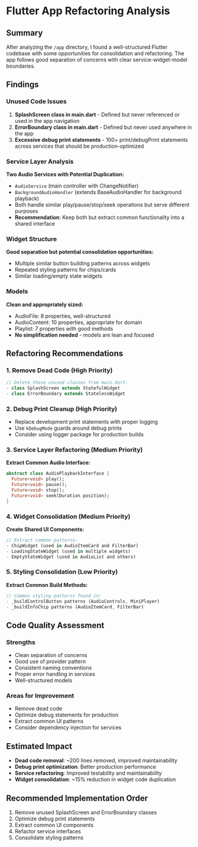 # Flutter App Refactoring Analysis

## Summary

After analyzing the `/app` directory, I found a well-structured Flutter codebase with some opportunities for consolidation and refactoring. The app follows good separation of concerns with clear service-widget-model boundaries.

## Findings

### Unused Code Issues

1. **SplashScreen class in main.dart** - Defined but never referenced or used in the app navigation
2. **ErrorBoundary class in main.dart** - Defined but never used anywhere in the app
3. **Excessive debug print statements** - 100+ print/debugPrint statements across services that should be production-optimized

### Service Layer Analysis

**Two Audio Services with Potential Duplication:**

- `AudioService` (main controller with ChangeNotifier)
- `BackgroundAudioHandler` (extends BaseAudioHandler for background playback)
- Both handle similar play/pause/stop/seek operations but serve different purposes
- **Recommendation**: Keep both but extract common functionality into a shared interface

### Widget Structure

**Good separation but potential consolidation opportunities:**

- Multiple similar button building patterns across widgets
- Repeated styling patterns for chips/cards
- Similar loading/empty state widgets

### Models

**Clean and appropriately sized:**

- AudioFile: 8 properties, well-structured
- AudioContent: 10 properties, appropriate for domain
- Playlist: 7 properties with good methods
- **No simplification needed** - models are lean and focused

## Refactoring Recommendations

### 1. Remove Dead Code (High Priority)

```dart
// Delete these unused classes from main.dart:
- class SplashScreen extends StatefulWidget
- class ErrorBoundary extends StatelessWidget
```

### 2. Debug Print Cleanup (High Priority)

- Replace development print statements with proper logging
- Use `kDebugMode` guards around debug prints
- Consider using logger package for production builds

### 3. Service Layer Refactoring (Medium Priority)

**Extract Common Audio Interface:**

```dart
abstract class AudioPlaybackInterface {
  Future<void> play();
  Future<void> pause();
  Future<void> stop();
  Future<void> seek(Duration position);
}
```

### 4. Widget Consolidation (Medium Priority)

**Create Shared UI Components:**

```dart
// Extract common patterns:
- ChipWidget (used in AudioItemCard and FilterBar)
- LoadingStateWidget (used in multiple widgets)
- EmptyStateWidget (used in AudioList and others)
```

### 5. Styling Consolidation (Low Priority)

**Extract Common Build Methods:**

```dart
// Common styling patterns found in:
- _buildControlButton patterns (AudioControls, MiniPlayer)
- _buildInfoChip patterns (AudioItemCard, FilterBar)
```

## Code Quality Assessment

### Strengths

- Clean separation of concerns
- Good use of provider pattern
- Consistent naming conventions
- Proper error handling in services
- Well-structured models

### Areas for Improvement

- Remove dead code
- Optimize debug statements for production
- Extract common UI patterns
- Consider dependency injection for services

## Estimated Impact

- **Dead code removal**: ~200 lines removed, improved maintainability
- **Debug print optimization**: Better production performance
- **Service refactoring**: Improved testability and maintainability
- **Widget consolidation**: ~15% reduction in widget code duplication

## Recommended Implementation Order

1. Remove unused SplashScreen and ErrorBoundary classes
2. Optimize debug print statements
3. Extract common UI components
4. Refactor service interfaces
5. Consolidate styling patterns
